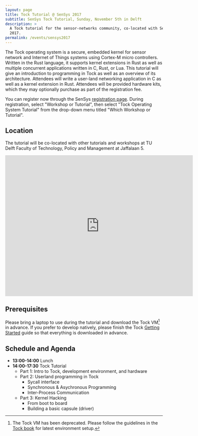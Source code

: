 ```yaml
---
layout: page
title: Tock Tutorial @ SenSys 2017
subtitle: SenSys Tock Tutorial, Sunday, November 5th in Delft
description: >
  A Tock tutorial for the sensor-networks community, co-located with SenSys
  2017.
permalink: /events/sensys2017
---
```


The Tock operating system is a secure, embedded kernel for sensor network and
Internet of Things systems using Cortex-M micro controllers. Written in the
Rust language, it supports kernel extensions in Rust as well as multiple
concurrent applications written in C, Rust, or Lua. This tutorial will give an
introduction to programming in Tock as well as an overview of its architecture.
Attendees will write a user-land networking application in C as well as a
kernel extension in Rust. Attendees will be provided hardware kits, which they
may optionally purchase as part of the registration fee.

You can register now through the SenSys [registration
page](http://sensys.acm.org/2017/registration/).  During registration, select
"Workshop or Tutorial", then select "Tock Operating System Tutorial" from the
drop-down menu titled "Which Workshop or Tutorial".

## Location

The tutorial will be co-located with other tutorials and workshops at TU Delft
Faculty of Technology, Policy and Management at Jaffalaan 5.

<iframe src="https://www.google.com/maps/embed?pb=!1m18!1m12!1m3!1d2456.2276874268014!2d4.368095715788242!3d52.00272887971946!2m3!1f0!2f0!3f0!3m2!1i1024!2i768!4f13.1!3m3!1m2!1s0x47c5b593129f6993%3A0xc3e6dc47b6c95bba!2sTU+Delft+Faculty+of+Technology%2C+Policy+and+Management!5e0!3m2!1sen!2snl!4v1509771675388" width="600" height="450" frameborder="0" style="border:0" allowfullscreen></iframe>

## Prerequisites

Please bring a laptop to use during the tutorial and download the
Tock VM[^1] in advance.
If you prefer to develop natively, please finish the Tock
[Getting Started](https://github.com/tock/tock/blob/master/doc/Getting_Started.md)
guide so that everything is downloaded in advance.

## Schedule and Agenda

- **13:00-14:00** Lunch
- **14:00-17:30** Tock Tutorial
  - Part 1: Intro to Tock, development environment, and hardware
  - Part 2: Userland programming in Tock
     - Sycall interface
     - Synchronous & Asychronous Programming
     - Inter-Process Communication
  - Part 3: Kernel Hacking
     - From boot to board
     - Building a basic capsule (driver)

[^1]: The Tock VM has been deprecated. Please follow the guidelines in the [Tock book](https://book.tockos.org/) for latest environment setup.
